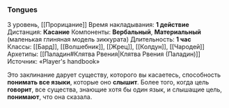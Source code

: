 ### Tongues

3 уровень, [[Прорицание]]
Время накладывания: **1 действие**
Дистанция: **Касание**
Компоненты: **Вербальный**, **Материальный** (маленькая глиняная модель зиккурата)
Длительность: **1 час**
Классы: [[Бард]], [[Волшебник]], [[Жрец]], [[Колдун]], [[Чародей]]
Архетипы: [[Паладин#Клятва Рвения|Клятва Рвения (Паладин)]]
Источник: «Player's handbook»

Это заклинание дарует существу, которого вы касаетесь, способность **понимать все языки**, которые оно **слышит**. Более того, когда цель **говорит**, все существа, знающие хотя бы один язык, и слышащие цель, **понимают**, что она сказала.